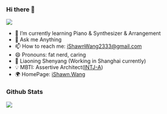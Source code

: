 ### Hi there 👋
![](https://gpvc.arturio.dev/KiLien)


- 🌱 I’m currently learning Piano & Synthesizer & Arrangement
- 💬 Ask me Anything
- 📫 How to reach me: iShawnWang2333@gmail.com
- 😄 Pronouns: fat nerd, caring
- 📍 Liaoning Shenyang (Working in Shanghai currently)
- 💡 MBTI: Assertive Architect([INTJ-A](https://www.16personalities.com/ch/INTJ-%E4%BA%BA%E6%A0%BC))
- 🌍 HomePage: [iShawn.Wang](https://www.ishawn.wang/)


### Github Stats
![](https://github-readme-stats.vercel.app/api?username=iShawnWang&count_private=true&theme=dark)


